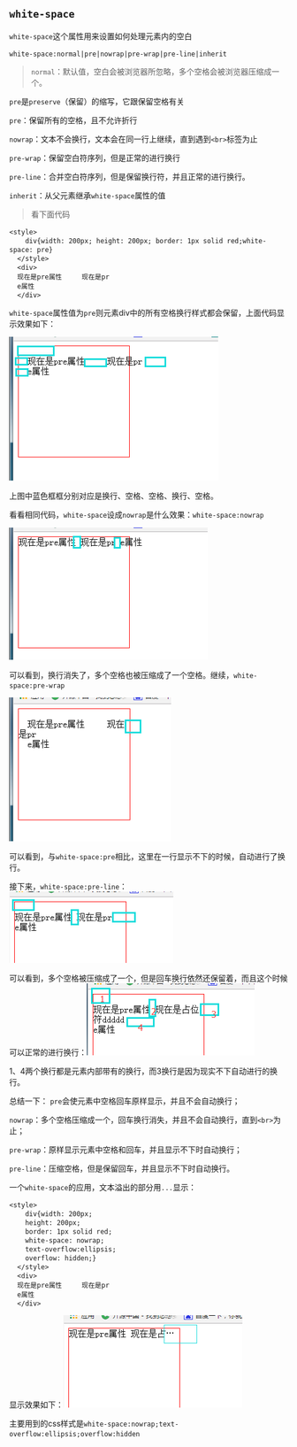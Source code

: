 ## `white-space`

`white-space`这个属性用来设置如何处理元素内的空白

```
white-space:normal|pre|nowrap|pre-wrap|pre-line|inherit
```

> `normal`：默认值，空白会被浏览器所忽略，多个空格会被浏览器压缩成一个。

`pre`是`preserve`（保留）的缩写，它跟保留空格有关

`pre`：保留所有的空格，且不允许折行

`nowrap`：文本不会换行，文本会在同一行上继续，直到遇到`<br>`标签为止

`pre-wrap`：保留空白符序列，但是正常的进行换行

`pre-line`：合并空白符序列，但是保留换行符，并且正常的进行换行。

`inherit`：从父元素继承`white-space`属性的值

> 看下面代码

```
<style>
	div{width: 200px; height: 200px; border: 1px solid red;white-space: pre}
  </style>
  <div>
  现在是pre属性     现在是pr
  e属性
  </div>
```

`white-space`属性值为`pre`则元素div中的所有空格换行样式都会保留，上面代码显示效果如下：

![Alt text](./img/201701081631.png)

上图中蓝色框框分别对应是换行、空格、空格、换行、空格。

看看相同代码，`white-space`设成`nowrap`是什么效果：`white-space:nowrap`

![Alt text](./img/201701081635.png)

可以看到，换行消失了，多个空格也被压缩成了一个空格。继续，`white-space:pre-wrap`

![Alt text](./img/201701081638.png)

可以看到，与`white-space:pre`相比，这里在一行显示不下的时候，自动进行了换行。

接下来，`white-space:pre-line`：![Alt text](./img/201701081642.png)

可以看到，多个空格被压缩成了一个，但是回车换行依然还保留着，而且这个时候可以正常的进行换行：![Alt text](./img/201701081658.png)

1、4两个换行都是元素内部带有的换行，而3换行是因为现实不下自动进行的换行。

总结一下： `pre`会使元素中空格回车原样显示，并且不会自动换行；

​		   `nowrap`：多个空格压缩成一个，回车换行消失，并且不会自动换行，直到`<br>`为止；

​		    `pre-wrap`：原样显示元素中空格和回车，并且显示不下时自动换行；

​		     `pre-line`：压缩空格，但是保留回车，并且显示不下时自动换行。

一个`white-space`的应用，文本溢出的部分用`...`显示：

```
<style>
	div{width: 200px; 
	height: 200px; 
	border: 1px solid red;
	white-space: nowrap; 
	text-overflow:ellipsis;
	overflow: hidden;}
  </style>
  <div>
  现在是pre属性     现在是pr
  e属性
  </div>
```

显示效果如下：![Alt text](./img/201701081716.png)

主要用到的css样式是`white-space:nowrap;text-overflow:ellipsis;overflow:hidden`